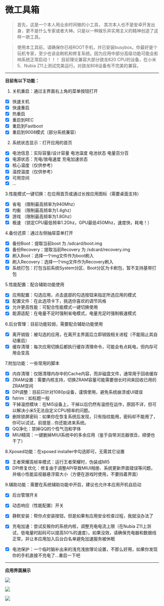 # 微工具箱

> 首先，这是一个本人用业余时间做的小工具， 其次本人也不是安卓开发出身，更不是什么专家或者大神。只是以一种娱乐并实用主义的精神创造了这样一款工具。

> 使用本工具前，请确保你已经ROOT手机，并已安装busybox。你最好是个玩机专家，至少也该会刷机和修复系统。因为应用中部分高级功能可能会影响系统正常启动！！！
> 目前理论兼容大部分骁龙820 CPU的设备，在小米5、Nubia Z11上测试完美运行。对骁龙808设备有不完美的兼容。

---

**目前有以下功能：**
1. 关机重启：通过主界面右上角的菜单按钮打开
- [x] 快速关机 
- [x] 快速重启
- [x] 热重启
- [x] 重启到REC
- [x] 重启到Fastboot
- [x] 重启到9008模式（部分系统兼容）

2. 系统状态显示：打开应用的首页
- [x] 电池信息：实际容量/设计容量 电池温度 电池状态 电量百分百
- [x] 电源状态：充电/放电速度 充电加速状态
- [x] 核心温度（仅供参考）
- [x] 温控温度（仅供参考）
- [x] 可用空间
- [x] ...

3.性能模式一键切换：在应用首页或通过长按应用图标（需要桌面支持）
- [x] 省电 （限制最高频率为940Mhz）
- [x] 均衡 （限制最高频率为1.4ghz）
- [x] 游戏 （限制最高频率为1.8Ghz）
- [x] 极速 （锁定CPU最低频率1.2Ghz，GPU最低450Mhz，速度快，耗电！）

4.备份还原：通过左侧抽屉菜单打开
- [x] 备份Boot：提取当前boot 为 /sdcard/boot.img
- [x] 备份Recovery：提取当前Recovery 为 /sdcard/recovery.img
- [x] 刷入Boot：选择一个img文件作为boot刷入
- [x] 刷入Recovery：选择一个img文件作为Recovery刷入
- [x] 系统打包：打包当前系统System分区、Boot分区为卡刷包，暂不支持基带打包

5.性能配置：配合辅助功能使用
- [x] 应用配置：勾选应用，点击底部的勾选按钮来指定所选应用的模式
- [x] 配置文件：在此选项卡下，挑选你喜欢的调节风格
- [x] 允许更高性能：可配合性能模式一键切换使用
- [x] 能源适配：在电量不足时强制省电模式，电量充足时强制极速模式

6.后台管理：目前功能较弱，需要配合辅助功能使用
- [x] 离开销毁：被勾选的应用，在离开主界面后立即销毁相关进程（不能阻止其自动重启）
- [x] 缓存清理：每次应用切换后都执行缓存清理命令，可能会有点耗电，但内存可用会变高

7.附加功能：一些常用的脚本
- [x] 内存清理：仅限清理内存中的Cache内容，而非磁盘文件，通常用于回收缓存
- [x] ZRAM设置：需要内核支持，切换ZRAM容量可能需要很长时间来回收已用的ZRAM空间
- [x] DPI调整：目前只针对1080p设备，谨慎使用，避免系统崩溃或UI错误
- [x] fstrim：如标题一般
- [x] 干掉温控模块：在Mi5设备上，干掉以后仍然有温控在运作，原因不详，但可以解决小米5无法自定义CPU频率的问题。
- [x] 删除锁屏密码：如果你在恢复系统后发现，只有指纹能用，密码却不能用了，你可以试试，前提是...你还能进来系统。
- [x] QQ净化：禁掉QQ的个性气泡和字体
- [x] MIUI精简：一键删掉MIUI系统中的多余应用（鉴于自带浏览器很丑，顺便也干了）

8.Xposed功能：在xposed installer中勾选即可，无需其它设置
- [x] 王者荣耀高帧率模式：运行王者荣耀时，伪装成MI5
- [x] DPI修复优化：修复由于调整API导致MIUI相册、系统更新界面错误等问题，并缩小性能监视器悬浮窗大小（方便在游戏时使用，不要挡着界面）

9.辅助功能：需要在系统辅助功能中开启，建议也允许本应用开机自启动
- [x] 后台管理开关
- [x] 动态响应（性能配置）开关
- [x] 静默安装：帮你点安装按钮，但是如果有应用安全检查过程，我就没办法了
- [x] 充电加速：尝试反叛你的系统内核，调整充电电流上限（在Nubia Z11上测试，低电量时起码可以提高50%的速度）。如果没效，请确保充电器和数据线正常，并让本应用加入后台白名单避免加速服务被休眠
- [x] 电池保护：一个临时脑补出来的浅充浅放理论设置，不那么好用，如果你发现你的手机直接不充电了...重启一下吧



---

**应用界面展示**


![](https://github.com/helloklf/vtools/raw/master/Screenshot/Screenshot_2017-05-13-00-28-28.png)

![](https://github.com/helloklf/vtools/raw/master/Screenshot/Screenshot_2017-05-13-00-28-38.png)

![](https://github.com/helloklf/vtools/raw/master/Screenshot/Screenshot_2017-05-13-00-28-54.png)